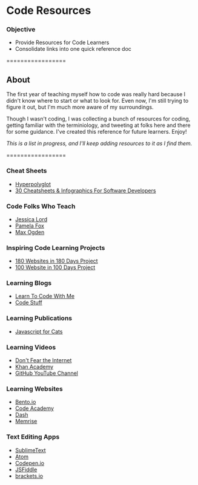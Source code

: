 Code Resources
=================
### Objective

* Provide Resources for Code Learners
* Consolidate links into one quick reference doc

=================

## About

The first year of teaching myself how to code was really hard because I didn't know where to start or what to look for. Even now, I'm still trying to figure it out, but I'm much more aware of my surroundings. 

Though I wasn't coding, I was collecting a bunch of resources for coding, getting familiar with the terminiology, and tweeting at folks here and there for some guidance. I've created this reference for future learners. Enjoy!

*This is a list in progress, and I'll keep adding resources to it as I find them.* 

=================

### Cheat Sheets
* [Hyperpolyglot](http://hyperpolyglot.org)
* [30 Cheatsheets & Infographics For Software Developers](http://www.hongkiat.com/blog/cheatsheet-infographic-software-developers)

### Code Folks Who Teach 
* [Jessica Lord](https://twitter.com/jllord)
* [Pamela Fox](https://twitter.com/pamelafox)
* [Max Ogden](https://twitter.com/maxogden)

### Inspiring Code Learning Projects
* [180 Websites in 180 Days Project](http://jenniferdewalt.com/)
* [100 Website in 100 Days Project](http://thuongvuho.com)

### Learning Blogs
* [Learn To Code With Me](http://learntocodewithme.tumblr.com)
* [Code Stuff](http://codestufff.tumblr.com)

### Learning Publications
* [Javascript for Cats](http://jsforcats.com)

### Learning Videos
* [Don't Fear the Internet](http://www.dontfeartheinternet.com/)
* [Khan Academy](https://www.khanacademy.org/computing/computer-programming)
* [GitHub YouTube Channel](https://www.youtube.com/user/GitHubGuides)

### Learning Websites
* [Bento.io](https://www.bento.io/)
* [Code Academy](http://www.codecademy.com)
* [Dash](https://dash.generalassemb.ly)
* [Memrise](http://www.memrise.com/course/42975/html5-2)

### Text Editing Apps
* [SublimeText](http://www.sublimetext.com) 
* [Atom](https://atom.io)
* [Codepen.io](http://codepen.io)
* [JSFiddle](http://jsfiddle.net)
* [brackets.io](http://brackets.io)



